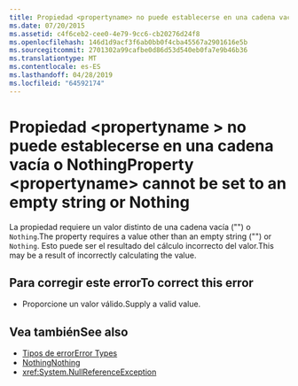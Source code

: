 ```yaml
---
title: Propiedad <propertyname> no puede establecerse en una cadena vacía o Nothing
ms.date: 07/20/2015
ms.assetid: c4f6ceb2-cee0-4e79-9cc6-cb20276d24f8
ms.openlocfilehash: 146d1d9acf3f6ab0bb0f4cba45567a2901616e5b
ms.sourcegitcommit: 2701302a99cafbe0d86d53d540eb0fa7e9b46b36
ms.translationtype: MT
ms.contentlocale: es-ES
ms.lasthandoff: 04/28/2019
ms.locfileid: "64592174"
---
```

# <a name="property-propertyname-cannot-be-set-to-an-empty-string-or-nothing"></a><span data-ttu-id="2e871-102">Propiedad \<propertyname > no puede establecerse en una cadena vacía o Nothing</span><span class="sxs-lookup"><span data-stu-id="2e871-102">Property \<propertyname> cannot be set to an empty string or Nothing</span></span>
<span data-ttu-id="2e871-103">La propiedad requiere un valor distinto de una cadena vacía ("") o `Nothing`.</span><span class="sxs-lookup"><span data-stu-id="2e871-103">The property requires a value other than an empty string ("") or `Nothing`.</span></span> <span data-ttu-id="2e871-104">Esto puede ser el resultado del cálculo incorrecto del valor.</span><span class="sxs-lookup"><span data-stu-id="2e871-104">This may be a result of incorrectly calculating the value.</span></span>  
  
## <a name="to-correct-this-error"></a><span data-ttu-id="2e871-105">Para corregir este error</span><span class="sxs-lookup"><span data-stu-id="2e871-105">To correct this error</span></span>  
  
- <span data-ttu-id="2e871-106">Proporcione un valor válido.</span><span class="sxs-lookup"><span data-stu-id="2e871-106">Supply a valid value.</span></span>  
  
## <a name="see-also"></a><span data-ttu-id="2e871-107">Vea también</span><span class="sxs-lookup"><span data-stu-id="2e871-107">See also</span></span>

- [<span data-ttu-id="2e871-108">Tipos de error</span><span class="sxs-lookup"><span data-stu-id="2e871-108">Error Types</span></span>](../../visual-basic/programming-guide/language-features/error-types.md)
- [<span data-ttu-id="2e871-109">Nothing</span><span class="sxs-lookup"><span data-stu-id="2e871-109">Nothing</span></span>](../../visual-basic/language-reference/nothing.md)
- <xref:System.NullReferenceException>
